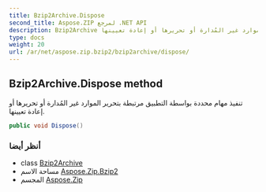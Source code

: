 ```yaml
---
title: Bzip2Archive.Dispose
second_title: Aspose.ZIP لمرجع .NET API
description: Bzip2Archive طريقة. تنفيذ مهام محددة بواسطة التطبيق مرتبطة بتحرير الموارد غير المُدارة أو تحريرها أو إعادة تعيينها.
type: docs
weight: 20
url: /ar/net/aspose.zip.bzip2/bzip2archive/dispose/
---
```

## Bzip2Archive.Dispose method

تنفيذ مهام محددة بواسطة التطبيق مرتبطة بتحرير الموارد غير المُدارة أو تحريرها أو إعادة تعيينها.

```csharp
public void Dispose()
```

### أنظر أيضا

* class [Bzip2Archive](../)
* مساحة الاسم [Aspose.Zip.Bzip2](../../bzip2archive/)
* المجسم [Aspose.Zip](../../../)


